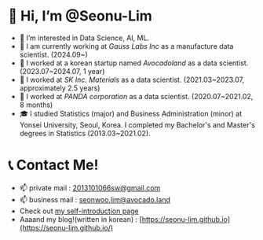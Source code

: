 # 👋 Hi, I’m @Seonu-Lim

- 👀 I’m interested in Data Science, AI, ML.
- 🌱 I am currently working at *Gauss Labs Inc* as a manufacture data scientist. (2024.09~)
- 🌱 I worked at a korean startup named *Avocadoland* as a data scientist. (2023.07~2024.07, 1 year)
- 🌱 I worked at *SK Inc. Materials* as a data scientist. (2021.03~2023.07, approximately 2.5 years)
- 🌱 I worked at *PANDA corporation* as a data scientist. (2020.07~2021.02, 8 months)
- 🎓 I studied Statistics (major) and Business Administration (minor) at Yonsei University, Seoul, Korea. I completed my Bachelor's and Master's degrees in Statistics (2013.03~2021.02).
  
# 📞 Contact Me!
- 📫 private mail : 2013101066sw@gmail.com
- 📫 business mail : seonwoo.lim@avocado.land
- Check out [my self-introduction page](https://seonu-lim.netlify.app/)
- Aaaand my blog!(written in korean) : [https://seonu-lim.github.io](https://seonu-lim.github.io/)
